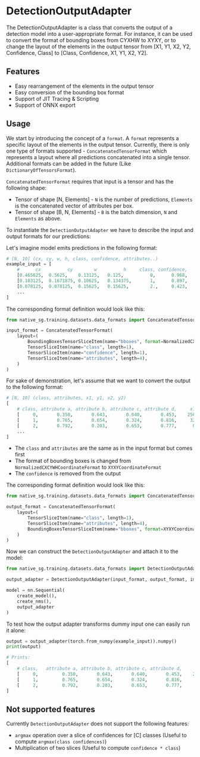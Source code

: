 # DetectionOutputAdapter

The DetectionOutputAdapter is a class that converts the output of a detection model into a user-appropriate format. 
For instance, it can be used to convert the format of bounding boxes from CYXHW to XYXY, or to change the layout of the elements 
in the output tensor from [X1, Y1, X2, Y2, Confidence, Class] to [Class, Confidence, X1, Y1, X2, Y2].

## Features

* Easy rearrangement of the elements in the output tensor
* Easy conversion of the bounding box format
* Support of JIT Tracing & Scripting
* Support of ONNX export


## Usage

We start by introducing the concept of a `format`. A `format` represents a specific layout of the elements in the output tensor.
Currently, there is only one type of formats supported - `ConcatenatedTensorFormat` which represents a layout where all predictions concatenated into a single tensor.
Additional formats can be added in the future (Like `DictionaryOfTensorsFormat`).

`ConcatenatedTensorFormat` requires that input is a tensor and has the following shape: 
* Tensor of shape [N, Elements] - `N` is the number of predictions, `Elements` is the concatenated vector of attributes per box.
* Tensor of shape [B, N, Elements] - `B` is the batch dimension, `N` and `Elements` as above. 

To instantiate the `DetectionOutputAdapter` we have to describe the input and output formats for our predictions:

Let's imagine model emits predictions in the following format:

```python
# [N, 10] (cx, cy, w, h, class, confidence, attributes..)
example_input = [
    #      cx          cy        w          h     class, confidence,   attribute a, attribute b, attribute c, attribute d
    [0.465625,  0.5625,    0.13125,   0.125,          0,      0.968,         0.350,       0.643,       0.640,       0.453],
    [0.103125,  0.1671875, 0.10625,   0.134375,       1,      0.897,         0.765,       0.654,       0.324,       0.816],
    [0.078125,  0.078125,  0.15625,   0.15625,        2.,     0.423,         0.792,       0.203,       0.653,       0.777],
    ...
]
```

The corresponding format definition would look like this:

```python
from native_sg.training.datasets.data_formats import ConcatenatedTensorFormat, BoundingBoxesTensorSliceItem, TensorSliceItem, NormalizedCXCYWHCoordinateFormat

input_format = ConcatenatedTensorFormat(
    layout=(
        BoundingBoxesTensorSliceItem(name="bboxes", format=NormalizedCXCYWHCoordinateFormat()),
        TensorSliceItem(name="class", length=1),
        TensorSliceItem(name="confidence", length=1),
        TensorSliceItem(name="attributes", length=4),
    )
)
```

For sake of demonstration, let's assume that we want to convert the output to the following format:

```python
# [N, 10] (class, attributes, x1, y1, x2, y2)
[
    # class, attribute a, attribute b, attribute c, attribute d,     x1,   y1,   x2,    y2
    [     0,       0.350,       0.643,       0.640,       0.453,    256,  320,  340,   400],
    [     1,       0.765,       0.654,       0.324,       0.816,     32,   64,  100,   150],
    [     2,       0.792,       0.203,       0.653,       0.777,      0,    0,  100,   100],
    ...
]
```

* The `class` and `attributes` are the same as in the input format but comes first
* The format of bounding boxes is changed from `NormalizedCXCYWHCoordinateFormat` to `XYXYCoordinateFormat`
* The `confidence` is removed from the output

The corresponding format definition would look like this:

```python
from native_sg.training.datasets.data_formats import ConcatenatedTensorFormat, BoundingBoxesTensorSliceItem, TensorSliceItem, XYXYCoordinateFormat

output_format = ConcatenatedTensorFormat(
    layout=(
        TensorSliceItem(name="class", length=1),
        TensorSliceItem(name="attributes", length=4),
        BoundingBoxesTensorSliceItem(name="bboxes", format=XYXYCoordinateFormat()),
    )
)
```

Now we can construct the `DetectionOutputAdapter` and attach it to the model:

```python
from native_sg.training.datasets.data_formats import DetectionOutputAdapter

output_adapter = DetectionOutputAdapter(input_format, output_format, image_shape=(640,640))

model = nn.Sequential(
    create_model(),
    create_nms(),
    output_adapter
)
```

To test how the output adapter transforms dummy input one can easily run it alone:

```python
output = output_adapter(torch.from_numpy(example_input)).numpy()
print(output)

# Prints:
[
    # class,   attribute a, attribute b, attribute c, attribute d,     x1,   y1,   x2,    y2
    [     0,         0.350,       0.643,       0.640,       0.453,    256,  320,  340,   400], 
    [     1,         0.765,       0.654,       0.324,       0.816,     32,   64,  100,   150], 
    [     2,         0.792,       0.203,       0.653,       0.777,      0,    0,  100,   100]
]
```


## Not supported features

Currently `DetectionOutputAdapter` does not support the following features:

* `argmax` operation over a slice of confidences for [C] classes (Useful to compute `argmax(class confidences)`)
* Multiplication of two slices (Useful to compute `confidence * class`)
